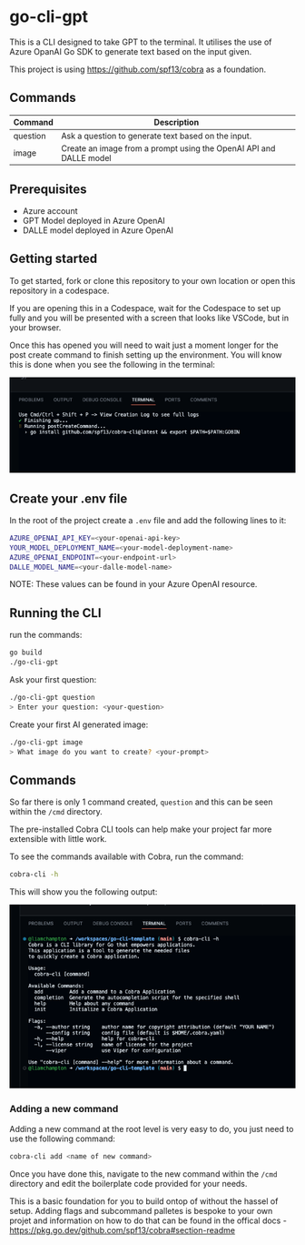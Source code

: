# go-cli-gpt
This is a CLI designed to take GPT to the terminal. It utilises the use of Azure OpanAI Go SDK to generate text based on the input given.

This project is using https://github.com/spf13/cobra as a foundation.

## Commands

| Command | Description |
|---------|-------------|
| question | Ask a question to generate text based on the input. |
| image | Create an image from a prompt using the OpenAI API and DALLE<X> model |

## Prerequisites
- Azure account
- GPT Model deployed in Azure OpenAI
- DALLE model deployed in Azure OpenAI


## Getting started

To get started, fork or clone this repository to your own location or open this repository in a codespace.

If you are opening this in a Codespace, wait for the Codespace to set up fully and you will be presented with a screen that looks like VSCode, but in your browser.

Once this has opened you will need to wait just a moment longer for the post create command to finish setting up the environment. You will know this is done when you see the following in the terminal:

![Post create command](./assets/post-create-command.png)

## Create your .env file
In the root of the project create a `.env` file and add the following lines to it:

```bash
AZURE_OPENAI_API_KEY=<your-openai-api-key>
YOUR_MODEL_DEPLOYMENT_NAME=<your-model-deployment-name>
AZURE_OPENAI_ENDPOINT=<your-endpoint-url>
DALLE_MODEL_NAME=<your-dalle-model-name>
```

NOTE: These values can be found in your Azure OpenAI resource.

## Running the CLI
run the commands:

```bash
go build
./go-cli-gpt
```

Ask your first question:
    
```bash
./go-cli-gpt question
> Enter your question: <your-question>
```

Create your first AI generated image:
    
```bash
./go-cli-gpt image
> What image do you want to create? <your-prompt>
```

## Commands

So far there is only 1 command created, `question` and this can be seen within the `/cmd` directory.

The pre-installed Cobra CLI tools can help make your project far more extensible with little work.

To see the commands available with Cobra, run the command:

```bash
cobra-cli -h
```

This will show you the following output:

![Cobra CLI help](./assets/cobra-cli.png)

### Adding a new command

Adding a new command at the root level is very easy to do, you just need to use the following command:

```bash
cobra-cli add <name of new command>
```

Once you have done this, navigate to the new command within the `/cmd` directory and edit the boilerplate code provided for your needs.

This is a basic foundation for you to build ontop of without the hassel of setup. Adding flags and subcommand palletes is bespoke to your own projet and information on how to do that can be found in the offical docs - https://pkg.go.dev/github.com/spf13/cobra#section-readme

